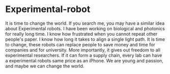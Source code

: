 # Experimental-robot
It is time to change the world.
If you search me, you may have a similar idea about Experimental robots. I have been working on biological and photonics for really long time. I know how frustrated when you cannot repeat other people's paper. I know how long it takes to align a single light path. It is time to change, these robots can replace people to save money and time for companies and for university. More importantly, it gives out freedom to all experimental researchers. 
If it can form a supply chain, every lab can have a experimental robots same price as an iPhone.
We are young and passion, and maybe we can change the world.  
